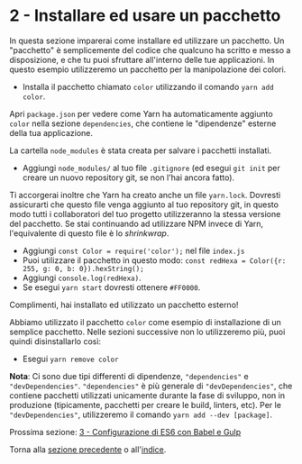 # 2 - Installare ed usare un pacchetto

In questa sezione imparerai come installare ed utilizzare un pacchetto. Un "pacchetto" è semplicemente del codice che qualcuno ha scritto e messo a disposizione, e che tu puoi sfruttare all'interno delle tue applicazioni. In questo esempio utilizzeremo un pacchetto per la manipolazione dei colori.

- Installa il pacchetto chiamato `color` utilizzando il comando `yarn add color`.

Apri `package.json` per vedere come Yarn ha automaticamente aggiunto `color` nella sezione  `dependencies`, che contiene le "dipendenze" esterne della tua applicazione.

La cartella `node_modules` è stata creata per salvare i pacchetti installati.

- Aggiungi `node_modules/` al tuo file `.gitignore` (ed esegui `git init` per creare un nuovo repository git, se non l'hai ancora fatto).

Ti accorgerai inoltre che Yarn ha creato anche un file `yarn.lock`. Dovresti assicurarti che questo file venga aggiunto al tuo repository git, in questo modo tutti i collaboratori del tuo progetto utilizzeranno la stessa versione del pacchetto. Se stai continuando ad utilizzare NPM invece di Yarn, l'equivalente di questo file è lo *shrinkwrap*.

- Aggiungi `const Color = require('color');` nel file `index.js`
- Puoi utilizzare il pacchetto in questo modo: `const redHexa = Color({r: 255, g: 0, b: 0}).hexString();`
- Aggiungi `console.log(redHexa)`.
- Se esegui `yarn start` dovresti ottenere `#FF0000`.

Complimenti, hai installato ed utilizzato un pacchetto esterno!

Abbiamo utilizzato il pacchetto `color` come esempio di installazione di un semplice pacchetto. Nelle sezioni successive non lo utilizzeremo più, puoi quindi disinstallarlo così:

- Esegui `yarn remove color`

**Nota**: Ci sono due tipi differenti di dipendenze, `"dependencies"` e `"devDependencies"`. `"dependencies"` è più generale di `"devDependencies"`, che contiene pacchetti utilizzati unicamente durante la fase di sviluppo, non in produzione (tipicamente, pacchetti per creare le build, linters, etc). Per le `"devDependencies"`, utilizzeremo il comando `yarn add --dev [package]`.

Prossima sezione: [3 - Configurazione di ES6 con Babel e Gulp](/tutorial/3-es6-babel-gulp)

Torna alla [sezione precedente](/tutorial/1-node-npm-yarn-package-json) o all'[indice](https://github.com/fbertone/js-stack-from-scratch).
